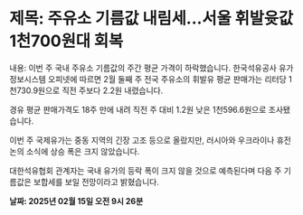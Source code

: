 # **제목: 주유소 기름값 내림세...서울 휘발윳값 1천700원대 회복**

  내용: 이번 주 국내 주유소 기름값의 주간 평균 가격이 하락했습니다. 한국석유공사 유가정보시스템 오피넷에 따르면 2월 둘째 주 전국 주유소의 휘발유 평균 판매가는 리터당 1천730.9원으로 직전 주보다 2.2원 내렸습니다.

경유 평균 판매가격도 18주 만에 내려 직전 주 대비 1.2원 낮은 1천596.6원으로 조사됐습니다.

이번 주 국제유가는 중동 지역의 긴장 고조 등으로 올랐지만, 러시아와 우크라이나 휴전 논의 소식에 상승 폭은 크지 않았습니다.

대한석유협회 관계자는 국내 유가의 등락 폭이 크지 않을 것으로 예측된다며 다음 주 기름값은 보합세를 보일 전망이라고 밝혔습니다.

  **날짜: 2025년 02월 15일 오전 9시 26분**